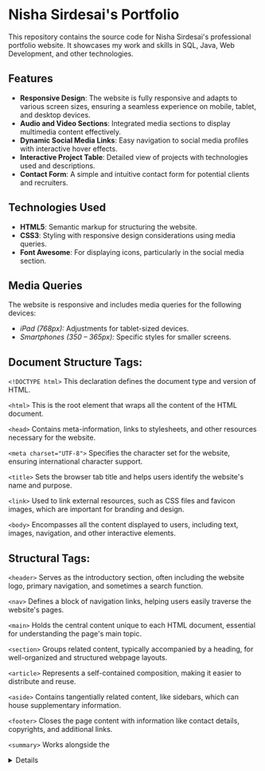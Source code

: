 # Nisha Sirdesai's Portfolio

This repository contains the source code for Nisha Sirdesai's professional portfolio website. It showcases my work and skills in SQL, Java, Web Development, and other technologies.

## Features

- **Responsive Design**: The website is fully responsive and adapts to various screen sizes, ensuring a seamless experience on mobile, tablet, and desktop devices.
- **Audio and Video Sections**: Integrated media sections to display multimedia content effectively.
- **Dynamic Social Media Links**: Easy navigation to social media profiles with interactive hover effects.
- **Interactive Project Table**: Detailed view of projects with technologies used and descriptions.
- **Contact Form**: A simple and intuitive contact form for potential clients and recruiters.

## Technologies Used

- **HTML5**: Semantic markup for structuring the website.
- **CSS3**: Styling with responsive design considerations using media queries.
- **Font Awesome**: For displaying icons, particularly in the social media section.

## Media Queries

The website is responsive and includes media queries for the following devices:

- *iPad (768px):* Adjustments for tablet-sized devices.
- *Smartphones (350 – 365px):* Specific styles for smaller screens.

## Document Structure Tags:

`<!DOCTYPE html>`
This declaration defines the document type and version of HTML.

`<html>`
This is the root element that wraps all the content of the HTML document.

`<head>`
Contains meta-information, links to stylesheets, and other resources necessary for the website.

`<meta charset="UTF-8">`
Specifies the character set for the website, ensuring international character support.

`<title>`
Sets the browser tab title and helps users identify the website's name and purpose.

`<link>`
Used to link external resources, such as CSS files and favicon images, which are important for branding and design.

`<body>`
Encompasses all the content displayed to users, including text, images, navigation, and other interactive elements.

## Structural Tags:

`<header>`
Serves as the introductory section, often including the website logo, primary navigation, and sometimes a search function.

`<nav>`
Defines a block of navigation links, helping users easily traverse the website's pages.

`<main>`
Holds the central content unique to each HTML document, essential for understanding the page's main topic.

`<section>`
Groups related content, typically accompanied by a heading, for well-organized and structured webpage layouts.

`<article>`
Represents a self-contained composition, making it easier to distribute and reuse.

`<aside>`
Contains tangentially related content, like sidebars, which can house supplementary information.

`<footer>`
Closes the page content with information like contact details, copyrights, and additional links.

`<summary>`
Works alongside the <details> tag to create a collapsible widget, allowing for neat and user-friendly content organization.


## Text Content Tags:

`<h1>` to `<h6>`
A hierarchy of heading tags where <h1> is the highest level, often used for main titles, and <h6> the lowest.

`<p>`
Defines paragraphs, the primary blocks of text on the website, for descriptions, explanations, and more.

`<strong>`
Indicates strong importance, often represented as bold text, for emphasis within content.

`<span>`
An inline container primarily used for styling purposes with CSS.

`<a>`
Creates hyperlinks allowing users to click through to related pages or external sites.

`<img>`
Embeds images, crucial for illustrating content, like showcasing fashion items or lifestyle themes.

`<audio>`
Incorporates sound or music into webpages, which can enhance the multimedia experience.

`<iframe>`
Enables embedding of external resources, such as videos, within the webpage.
